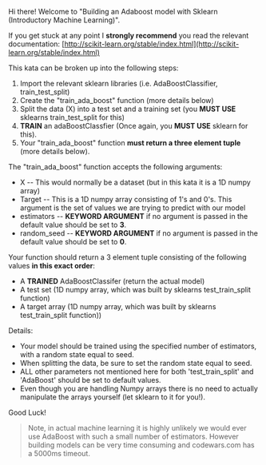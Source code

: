 Hi there! Welcome to "Building an Adaboost model with Sklearn (Introductory Machine Learning)".

If you get stuck at any point I **strongly recommend** you read the relevant documentation: [http://scikit-learn.org/stable/index.html](http://scikit-learn.org/stable/index.html)

This kata can be broken up into the following steps:
1. Import the relevant sklearn libraries (i.e. AdaBoostClassifier, train_test_split)
2. Create the "train_ada_boost" function (more details below)
3. Split the data (X) into a test set and a training set (you **MUST USE** sklearns train_test_split for this)
4. **TRAIN** an adaBoostClassfier (Once again, you **MUST USE** sklearn for this).
5. Your "train_ada_boost" function **must return a three element tuple** (more details below).

The "train_ada_boost" function accepts the following arguments:
- X -- This would normally be a dataset (but in this kata it is a 1D numpy array)
- Target -- This is a 1D numpy array consisting of 1's and 0's. This argument is the set of values we are trying to predict with our model
- estimators -- **KEYWORD ARGUMENT** if no argument is passed in the default value should be set to **3**.
- random_seed -- **KEYWORD ARGUMENT** if no argument is passed in the default value should be set to **0**.

Your function should return a 3 element tuple consisting of the following values **in this exact order**:
- A **TRAINED** AdaBoostClassifer (return the actual model)
- A test set (1D numpy array, which was built by sklearns test_train_split function)
- A target array (1D numpy array, which was built by sklearns test_train_split function))

Details:
- Your model should be trained using the specified number of estimators, with a random state equal to seed.
- When splitting the data, be sure to set the random state equal to seed.
- ALL other parameters not mentioned here for both 'test_train_split' and 'AdaBoost' should be set to default values.
- Even though you are handling Numpy arrays there is no need to actually manipulate the arrays yourself (let sklearn to it for you!).

Good Luck!

> Note, in actual machine learning it is highly unlikely we would ever use AdaBoost with such a small number of estimators. However building models can be very time consuming and codewars.com has a 5000ms timeout.
